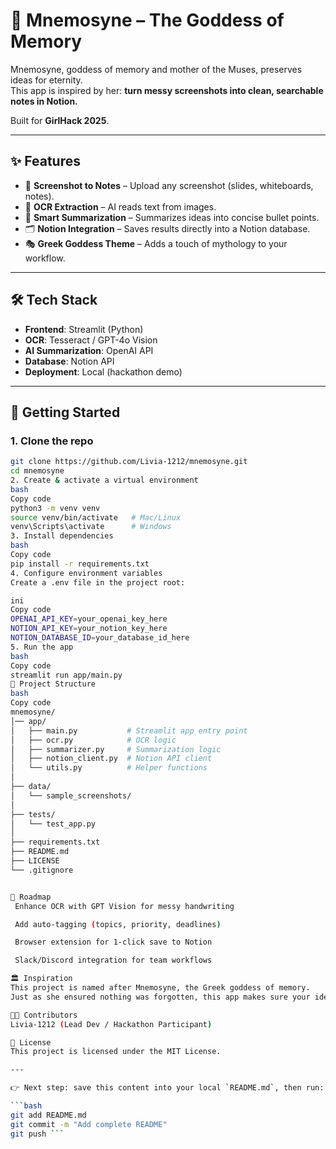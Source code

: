 # 🌙 Mnemosyne – The Goddess of Memory  

Mnemosyne, goddess of memory and mother of the Muses, preserves ideas for eternity.  
This app is inspired by her: **turn messy screenshots into clean, searchable notes in Notion.**  

Built for **GirlHack 2025**.  

---

## ✨ Features  
- 📸 **Screenshot to Notes** – Upload any screenshot (slides, whiteboards, notes).  
- 🔎 **OCR Extraction** – AI reads text from images.  
- 🧠 **Smart Summarization** – Summarizes ideas into concise bullet points.  
- 🗂 **Notion Integration** – Saves results directly into a Notion database.  
- 🎭 **Greek Goddess Theme** – Adds a touch of mythology to your workflow.  

---

## 🛠 Tech Stack  
- **Frontend**: Streamlit (Python)  
- **OCR**: Tesseract / GPT-4o Vision  
- **AI Summarization**: OpenAI API  
- **Database**: Notion API  
- **Deployment**: Local (hackathon demo)  

---

## 🚀 Getting Started  

### 1. Clone the repo  
```bash
git clone https://github.com/Livia-1212/mnemosyne.git
cd mnemosyne
2. Create & activate a virtual environment
bash
Copy code
python3 -m venv venv
source venv/bin/activate   # Mac/Linux
venv\Scripts\activate      # Windows
3. Install dependencies
bash
Copy code
pip install -r requirements.txt
4. Configure environment variables
Create a .env file in the project root:

ini
Copy code
OPENAI_API_KEY=your_openai_key_here
NOTION_API_KEY=your_notion_key_here
NOTION_DATABASE_ID=your_database_id_here
5. Run the app
bash
Copy code
streamlit run app/main.py
📂 Project Structure
bash
Copy code
mnemosyne/
│── app/
│   ├── main.py           # Streamlit app entry point
│   ├── ocr.py            # OCR logic
│   ├── summarizer.py     # Summarization logic
│   ├── notion_client.py  # Notion API client
│   └── utils.py          # Helper functions
│
├── data/
│   └── sample_screenshots/
│
├── tests/
│   └── test_app.py
│
├── requirements.txt
├── README.md
├── LICENSE
└── .gitignore


🎯 Roadmap
 Enhance OCR with GPT Vision for messy handwriting

 Add auto-tagging (topics, priority, deadlines)

 Browser extension for 1-click save to Notion

 Slack/Discord integration for team workflows

🏛 Inspiration
This project is named after Mnemosyne, the Greek goddess of memory.
Just as she ensured nothing was forgotten, this app makes sure your ideas never get lost in messy screenshots.

👩‍💻 Contributors
Livia-1212 (Lead Dev / Hackathon Participant)

📜 License
This project is licensed under the MIT License.

---

👉 Next step: save this content into your local `README.md`, then run:  

```bash
git add README.md
git commit -m "Add complete README"
git push ```
